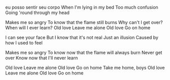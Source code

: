eu posso sentir seu corpo
When I'm lying in my bed
Too much confusion
Going 'round through my head

Makes me so angry
To know that the flame still burns
Why can't I get over?
When will I ever learn?
Old love
Leave me alone
Old love
Go on home

I can see your face
But I know that it's not real
Just an illusion
Caused by how I used to feel

Makes me so angry
To know now that the flame will always burn
Never get over
Know now that I'll never learn

Old love
Leave me alone
Old love
Go on home
Take me home, boys
Old love
Leave me alone
Old love
Go on home